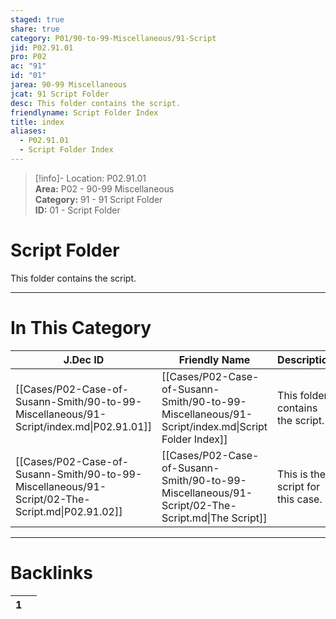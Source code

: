 ```yaml
---  
staged: true  
share: true  
category: P01/90-to-99-Miscellaneous/91-Script  
jid: P02.91.01  
pro: P02  
ac: "91"  
id: "01"  
jarea: 90-99 Miscellaneous  
jcat: 91 Script Folder  
desc: This folder contains the script.  
friendlyname: Script Folder Index  
title: index  
aliases:  
  - P02.91.01  
  - Script Folder Index  
---  
```

  
>[!info]- Location: P02.91.01  
>**Area:** P02 - 90-99 Miscellaneous  
>**Category:** 91 - 91 Script Folder  
>**ID:** 01 - Script Folder  
  
# Script Folder  
  
This folder contains the script.  
   
  
  
---  
# In This Category  
  
| J.Dec ID                                                                                        | Friendly Name                                                                                     | Description                       |  
| ----------------------------------------------------------------------------------------------- | ------------------------------------------------------------------------------------------------- | --------------------------------- |  
| [[Cases/P02-Case-of-Susann-Smith/90-to-99-Miscellaneous/91-Script/index.md\|P02.91.01]]         | [[Cases/P02-Case-of-Susann-Smith/90-to-99-Miscellaneous/91-Script/index.md\|Script Folder Index]] | This folder contains the script.  |  
| [[Cases/P02-Case-of-Susann-Smith/90-to-99-Miscellaneous/91-Script/02-The-Script.md\|P02.91.02]] | [[Cases/P02-Case-of-Susann-Smith/90-to-99-Miscellaneous/91-Script/02-The-Script.md\|The Script]]  | This is the script for this case. |  
  
  
---  
# Backlinks  
<div><table class="dataview table-view-table"><thead class="table-view-thead"><tr class="table-view-tr-header"><th class="table-view-th"><span></span><span class="dataview small-text">1</span></th><th class="table-view-th"><span></span></th></tr></thead><tbody class="table-view-tbody"></tbody></table></div>